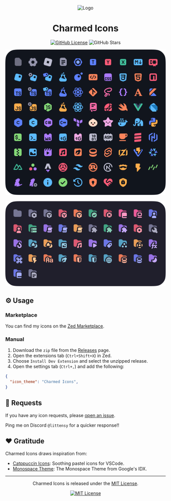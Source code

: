 <p align="center">
  <p align="center">
	<img src="assets/icon.png" alt="Logo" width="128" />
  </p>
  <h1 align="center"><b>Charmed Icons</b></h1>
</p>

<div align="center">

[![GitHub License](https://img.shields.io/github/license/littensy/charmed-icons?style=for-the-badge)](LICENSE.md)
![GitHub Stars](https://img.shields.io/github/stars/littensy/charmed-icons?style=for-the-badge&logo=github)

<img src="assets/files.png" alt="Files" width="512" />
<br><br>
<img src="assets/folders.png" alt="Folders" width="512" />

</div>

## ⚙️ Usage

### Marketplace

You can find my icons on the [Zed Marketplace](https://zed.dev/extensions?query=Charmed+Icons).

### Manual

1. Download the `zip` file from the [Releases](https://github.com/jmesrje/zed-charmed-icons/releases) page.
2. Open the extensions tab (`Ctrl+Shift+X`) in Zed.
3. Choose `Install Dev Extension` and select the unzipped release.
4. Open the settings tab (`Ctrl+,`) and add the following:

```json
{
  "icon_theme": "Charmed Icons",
}
```

## 🙌 Requests

If you have any icon requests, please [open an issue](https://github.com/littensy/charmed-icons/issues/new).

Ping me on Discord `@littensy` for a quicker response!!

## ❤️ Gratitude

Charmed Icons draws inspiration from:

- [Catppuccin Icons](https://github.com/catppuccin/vscode-icons): Soothing pastel icons for VSCode.
- [Monospace Theme](https://github.com/keksiqc/monospace-theme): The Monospace Theme from Google's IDX.

---

<p align="center">
Charmed Icons is released under the <a href="LICENSE.md">MIT License</a>.
</p>

<div align="center">

[![MIT License](https://img.shields.io/github/license/littensy/charmed-icons?style=for-the-badge)](LICENSE.md)

</div>
